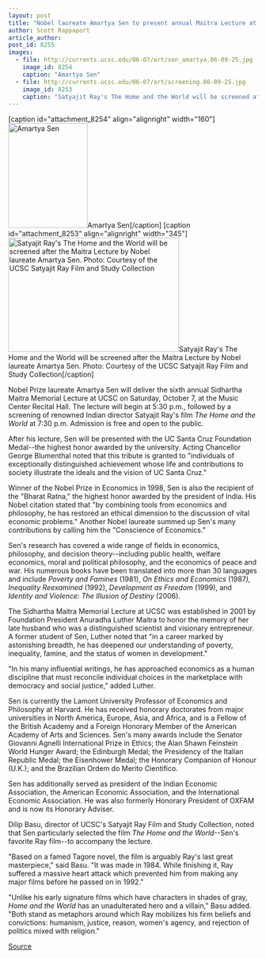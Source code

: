 ```yaml
---
layout: post
title: "Nobel laureate Amartya Sen to present annual Maitra Lecture at UCSC"
author: Scott Rappaport
article_author: 
post_id: 8255
images:
  - file: http://currents.ucsc.edu/06-07/art/sen_amartya.06-09-25.jpg
    image_id: 8254
    caption: "Amartya Sen"
  - file: http://currents.ucsc.edu/06-07/art/screening.06-09-25.jpg
    image_id: 8253
    caption: "Satyajit Ray's The Home and the World will be screened after the Maitra Lecture by Nobel laureate Amartya Sen. Photo: Courtesy of the UCSC Satyajit Ray Film and Study Collection"
---
```


[caption id="attachment_8254" align="alignright" width="160"]<a href="http://dev-ucsc-news.pantheonsite.io/wp-content/uploads/2006/09/sen_amartya.06-09-25.jpg"><img class="size-full wp-image-8254" src="http://dev-ucsc-news.pantheonsite.io/wp-content/uploads/2006/09/sen_amartya.06-09-25.jpg" alt="Amartya Sen" width="160" height="211" /></a>Amartya Sen[/caption]
[caption id="attachment_8253" align="alignright" width="345"]<a href="http://dev-ucsc-news.pantheonsite.io/wp-content/uploads/2006/09/screening.06-09-25.jpg"><img class="size-full wp-image-8253" src="http://dev-ucsc-news.pantheonsite.io/wp-content/uploads/2006/09/screening.06-09-25.jpg" alt="Satyajit Ray's The Home and the World will be screened after the Maitra Lecture by Nobel laureate Amartya Sen. Photo: Courtesy of the UCSC Satyajit Ray Film and Study Collection" width="345" height="230" /></a>Satyajit Ray's The Home and the World will be screened after the Maitra Lecture by Nobel laureate Amartya Sen. Photo: Courtesy of the UCSC Satyajit Ray Film and Study Collection[/caption]
<a name="content" id="content"></a>
<p>
  Nobel Prize laureate Amartya Sen will deliver the sixth annual Sidhartha Maitra Memorial Lecture at UCSC on Saturday, October 7, at the Music Center Recital Hall. The lecture will begin at 5:30 p.m., followed by a screening of renowned Indian director Satyajit Ray's film <i>The Home and the World</i> at 7:30 p.m. Admission is free and open to the public.
</p>
<p>
  After his lecture, Sen will be presented with the UC Santa Cruz Foundation Medal--the highest honor awarded by the university. Acting Chancellor George Blumenthal noted that this tribute is granted to "individuals of exceptionally distinguished achievement whose life and contributions to society illustrate the ideals and the vision of UC Santa Cruz."
</p>
<p>
  Winner of the Nobel Prize in Economics in 1998, Sen is also the recipient of the "Bharat Ratna," the highest honor awarded by the president of India. His Nobel citation stated that "by combining tools from economics and philosophy, he has restored an ethical dimension to the discussion of vital economic problems." Another Nobel laureate summed up Sen's many contributions by calling him the "Conscience of Economics."
</p>
<p>
  Sen's research has covered a wide range of fields in economics, philosophy, and decision theory--including public health, welfare economics, moral and political philosophy, and the economics of peace and war. His numerous books have been translated into more than 30 languages and include <i>Poverty and Famines</i> (1981), <i>On Ethics and Economics</i> (1987<i>), Inequality Reexamined</i> (1992), <i>Development as Freedom</i> (1999), and <i>Identity and Violence: The Illusion of Destiny</i> (2006).
</p>
<p>
  The Sidhartha Maitra Memorial Lecture at UCSC was established in 2001 by Foundation President Anuradha Luther Maitra to honor the memory of her late husband who was a distinguished scientist and visionary entrepreneur. A former student of Sen, Luther noted that "in a career marked by astonishing breadth, he has deepened our understanding of poverty, inequality, famine, and the status of women in development."
</p>
<p>
  "In his many influential writings, he has approached economics as a human discipline that must reconcile individual choices in the marketplace with democracy and social justice," added Luther.
</p>
<p>
  Sen is currently the Lamont University Professor of Economics and Philosophy at Harvard. He has received honorary doctorates from major universities in North America, Europe, Asia, and Africa, and is a Fellow of the British Academy and a Foreign Honorary Member of the American Academy of Arts and Sciences. Sen's many awards include the Senator Giovanni Agnelli International Prize in Ethics; the Alan Shawn Feinstein World Hunger Award; the Edinburgh Medal; the Presidency of the Italian Republic Medal; the Eisenhower Medal; the Honorary Companion of Honour (U.K.); and the Brazilian Ordem do Merito Cientifico.
</p>
<p>
  Sen has additionally served as president of the Indian Economic Association, the American Economic Association, and the International Economic Association. He was also formerly Honorary President of OXFAM and is now its Honorary Adviser.
</p>
<p>
  Dilip Basu, director of UCSC's Satyajit Ray Film and Study Collection, noted that Sen particularly selected the film <i>The Home and the World</i>--Sen's favorite Ray film--to accompany the lecture.
</p>
<p>
  "Based on a famed Tagore novel, the film is arguably Ray's last great masterpiece," said Basu. "It was made in 1984. While finishing it, Ray suffered a massive heart attack which prevented him from making any major films before he passed on in 1992."
</p>
<p>
  "Unlike his early signature films which have characters in shades of gray, <i>Home and the World</i> has an unadulterated hero and a villain," Basu added. "Both stand as metaphors around which Ray mobilizes his firm beliefs and convictions: humanism, justice, reason, women's agency, and rejection of politics mixed with religion."
</p>
<p><a href="http://www1.ucsc.edu/currents/06-07/09-25/maitra.asp" title="Permalink to maitra">Source</a></p>
